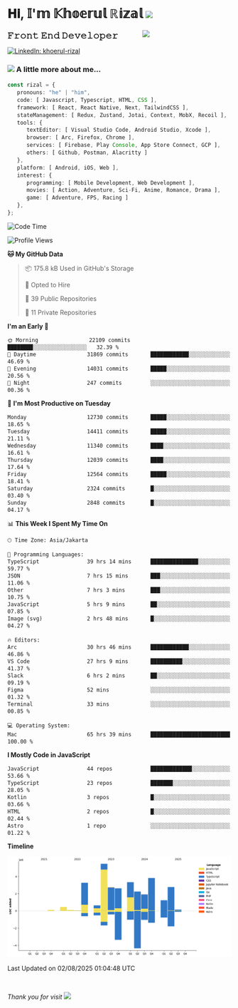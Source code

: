 <h1> 𝐇𝐢, 𝕀'𝕞 𝕂𝕙𝕠𝕖𝕣𝕦𝕝 ℝ𝕚𝕫𝕒𝕝 <img src="https://media.giphy.com/media/mGcNjsfWAjY5AEZNw6/giphy.gif" width="50"></h1>
<img align='right' src="https://media.giphy.com/media/v1.Y2lkPTc5MGI3NjExOWI2ajR2NGJubzBsZHFuaHMwajRrcDNsNXJwOG8yb3F0NjhkNXF4OSZlcD12MV9pbnRlcm5hbF9naWZfYnlfaWQmY3Q9cw/fkZukR450RQ1qnGaq9/giphy.gif" width="200">
<strong style="font-size:20px;">𝙵𝚛𝚘𝚗𝚝 𝙴𝚗𝚍 𝙳𝚎𝚟𝚎𝚕𝚘𝚙𝚎𝚛</strong>
</p></em>

[![LinkedIn: khoerul-rizal](https://img.shields.io/badge/khoerul--rizal-blue?style=flat-square&logo=Linkedin&logoColor=white&link=https://www.linkedin.com/in/khoerul-rizal/)](https://www.linkedin.com/in/khoerul-rizal/)

### <img src="https://media.giphy.com/media/VgCDAzcKvsR6OM0uWg/giphy.gif" width="50"> A little more about me...

```typescript
const rizal = {
   pronouns: "he" | "him",
   code: [ Javascript, Typescript, HTML, CSS ],
   framework: [ React, React Native, Next, TailwindCSS ],
   stateManagement: [ Redux, Zustand, Jotai, Context, MobX, Recoil ],
   tools: {
      textEditor: [ Visual Studio Code, Android Studio, Xcode ],
      browser: [ Arc, Firefox, Chrome ],
      services: [ Firebase, Play Console, App Store Connect, GCP ],
      others: [ Github, Postman, Alacritty ]
   },
   platform: [ Android, iOS, Web ],
   interest: {
      programming: [ Mobile Development, Web Development ],
      movies: [ Action, Adventure, Sci-Fi, Anime, Romance, Drama ],
      game: [ Adventure, FPS, Racing ]
   },
};
```

<!--START_SECTION:waka-->
![Code Time](http://img.shields.io/badge/Code%20Time-3%2C552%20hrs%2037%20mins-blue)

![Profile Views](http://img.shields.io/badge/Profile%20Views-0-blue)

**🐱 My GitHub Data** 

> 📦 175.8 kB Used in GitHub's Storage 
 > 
> 💼 Opted to Hire
 > 
> 📜 39 Public Repositories 
 > 
> 🔑 11 Private Repositories 
 > 
**I'm an Early 🐤** 

```text
🌞 Morning                22109 commits       ████████░░░░░░░░░░░░░░░░░   32.39 % 
🌆 Daytime                31869 commits       ████████████░░░░░░░░░░░░░   46.69 % 
🌃 Evening                14031 commits       █████░░░░░░░░░░░░░░░░░░░░   20.56 % 
🌙 Night                  247 commits         ░░░░░░░░░░░░░░░░░░░░░░░░░   00.36 % 
```
📅 **I'm Most Productive on Tuesday** 

```text
Monday                   12730 commits       █████░░░░░░░░░░░░░░░░░░░░   18.65 % 
Tuesday                  14411 commits       █████░░░░░░░░░░░░░░░░░░░░   21.11 % 
Wednesday                11340 commits       ████░░░░░░░░░░░░░░░░░░░░░   16.61 % 
Thursday                 12039 commits       ████░░░░░░░░░░░░░░░░░░░░░   17.64 % 
Friday                   12564 commits       █████░░░░░░░░░░░░░░░░░░░░   18.41 % 
Saturday                 2324 commits        █░░░░░░░░░░░░░░░░░░░░░░░░   03.40 % 
Sunday                   2848 commits        █░░░░░░░░░░░░░░░░░░░░░░░░   04.17 % 
```


📊 **This Week I Spent My Time On** 

```text
🕑︎ Time Zone: Asia/Jakarta

💬 Programming Languages: 
TypeScript               39 hrs 14 mins      ███████████████░░░░░░░░░░   59.77 % 
JSON                     7 hrs 15 mins       ███░░░░░░░░░░░░░░░░░░░░░░   11.06 % 
Other                    7 hrs 3 mins        ███░░░░░░░░░░░░░░░░░░░░░░   10.75 % 
JavaScript               5 hrs 9 mins        ██░░░░░░░░░░░░░░░░░░░░░░░   07.85 % 
Image (svg)              2 hrs 48 mins       █░░░░░░░░░░░░░░░░░░░░░░░░   04.27 % 

🔥 Editors: 
Arc                      30 hrs 46 mins      ████████████░░░░░░░░░░░░░   46.86 % 
VS Code                  27 hrs 9 mins       ██████████░░░░░░░░░░░░░░░   41.37 % 
Slack                    6 hrs 2 mins        ██░░░░░░░░░░░░░░░░░░░░░░░   09.19 % 
Figma                    52 mins             ░░░░░░░░░░░░░░░░░░░░░░░░░   01.32 % 
Terminal                 33 mins             ░░░░░░░░░░░░░░░░░░░░░░░░░   00.85 % 

💻 Operating System: 
Mac                      65 hrs 39 mins      █████████████████████████   100.00 % 
```

**I Mostly Code in JavaScript** 

```text
JavaScript               44 repos            █████████████░░░░░░░░░░░░   53.66 % 
TypeScript               23 repos            ███████░░░░░░░░░░░░░░░░░░   28.05 % 
Kotlin                   3 repos             █░░░░░░░░░░░░░░░░░░░░░░░░   03.66 % 
HTML                     2 repos             █░░░░░░░░░░░░░░░░░░░░░░░░   02.44 % 
Astro                    1 repo              ░░░░░░░░░░░░░░░░░░░░░░░░░   01.22 % 
```



**Timeline**

![Lines of Code chart](https://raw.githubusercontent.com/khoerulrizal/khoerulrizal/main/assets/bar_graph.png)


 Last Updated on 02/08/2025 01:04:48 UTC
<!--END_SECTION:waka-->
</details>
<br/>

<em>Thank you for visit</em> <img src="https://media.giphy.com/media/v1.Y2lkPTc5MGI3NjExcHdvNm1qZWtjaGw0ZjdwM3Z3NnY2dHlueTVuODBta2FiY20wM2YybSZlcD12MV9pbnRlcm5hbF9naWZfYnlfaWQmY3Q9cw/tV25tpdKqdFa9x81k2/giphy.gif" width="40">

